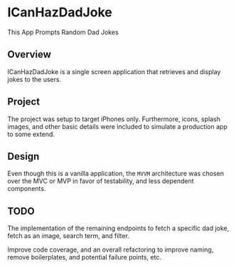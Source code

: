 # ICanHazDadJoke
This App Prompts Random Dad Jokes
  
## Overview

ICanHazDadJoke is a single screen application that retrieves and display jokes to the users.

## Project

The project was setup to target iPhones only. Furthermore, icons, splash images, and other basic details were included to simulate a production app to some extend.

## Design

Even though this is a vanilla application, the `MVVM` architecture was chosen over the MVC or MVP in favor of testability, and less dependent components.

## TODO

The implementation of the remaining endpoints to fetch a specific dad joke, fetch as an image, search term, and filter. 

Improve code coverage, and an overall refactoring to improve naming, remove boilerplates, and potential failure points, etc.

